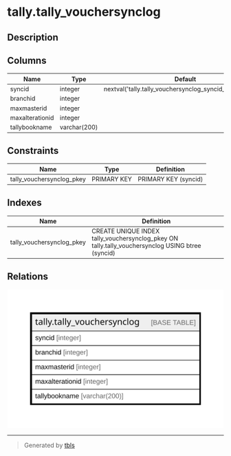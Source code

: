 # tally.tally_vouchersynclog

## Description

## Columns

| Name | Type | Default | Nullable | Children | Parents | Comment |
| ---- | ---- | ------- | -------- | -------- | ------- | ------- |
| syncid | integer | nextval('tally.tally_vouchersynclog_syncid_seq'::regclass) | false |  |  |  |
| branchid | integer |  | true |  |  |  |
| maxmasterid | integer |  | true |  |  |  |
| maxalterationid | integer |  | true |  |  |  |
| tallybookname | varchar(200) |  | true |  |  |  |

## Constraints

| Name | Type | Definition |
| ---- | ---- | ---------- |
| tally_vouchersynclog_pkey | PRIMARY KEY | PRIMARY KEY (syncid) |

## Indexes

| Name | Definition |
| ---- | ---------- |
| tally_vouchersynclog_pkey | CREATE UNIQUE INDEX tally_vouchersynclog_pkey ON tally.tally_vouchersynclog USING btree (syncid) |

## Relations

![er](tally.tally_vouchersynclog.svg)

---

> Generated by [tbls](https://github.com/k1LoW/tbls)
